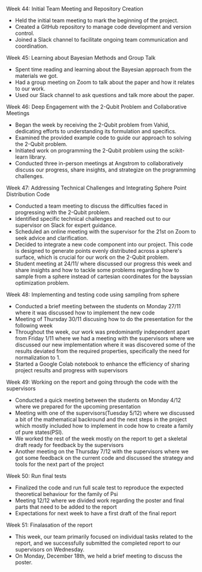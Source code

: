 Week 44: Initial Team Meeting and Repository Creation

- Held the initial team meeting to mark the beginning of the project.
- Created a GitHub repository to manage code development and version control.
- Joined a Slack channel to facilitate ongoing team communication and coordination.


Week 45: Learning about Bayesian Methods and Group Talk

- Spent time reading and learning about the Bayesian approach from the materials we got.
- Had a group meeting on Zoom to talk about the paper and how it relates to our work.
- Used our Slack channel to ask questions and talk more about the paper.


Week 46: Deep Engagement with the 2-Qubit Problem and Collaborative Meetings

- Began the week by receiving the 2-Qubit problem from Vahid, dedicating efforts to understanding its formulation and specifics.
- Examined the provided example code to guide our approach to solving the 2-Qubit problem.
- Initiated work on programming the 2-Qubit problem using the scikit-learn library.
- Conducted three in-person meetings at Angstrom to collaboratively discuss our progress, share insights, and strategize on the programming challenges.


Week 47: Addressing Technical Challenges and Integrating Sphere Point Distribution Code

- Conducted a team meeting to discuss the difficulties faced in progressing with the 2-Qubit problem.
- Identified specific technical challenges and reached out to our supervisor on Slack for expert guidance.
- Scheduled an online meeting with the supervisor for the 21st on Zoom to seek advice and clarification.
- Decided to integrate a new code component into our project. This code is designed to generate points evenly distributed across a sphere's surface, which is crucial for our work on the 2-Qubit problem.
- Student meeting at 24/11/ where discussed our progress this week and share insights and how to tackle some problems regarding how to sample from a sphere instead of cartesian coordinates for the bayssian optimization problem.

Week 48: Implementing and testing code using sampling from sphere

- Conducted a brief meeting between the students on Monday 27/11 where it was discussed how to implement the new code
- Meeting of Thursday 30/11 discusing how to do the presentation for the following week
- Throughout the week, our work was predominantly independent apart from Friday 1/11 where we had a meeting with the supervisors where we discussed our new implementation where it was discovered some of the results deviated from the required properties, specifically the need for normalization to 1.
- Started a Google Colab notebook to enhance the efficiency of sharing project results and progress with supervisors

Week 49: Working on the report and going through the code with the supervisors

- Conducted a quick meeting between the students on Monday 4/12 where we prepared for the upcoming presentation
- Meeting with one of the supervisors(Tuesday 5/12) where we discussed a bit of the mathematical backround and the next steps in the project which mostly included how to implement in code how to create a family of pure states(PSI).
- We worked the rest of the week mostly on the report to get a skeletal draft ready for feedback by the supervisors
- Another meeting on the Thursday 7/12 with the supervisors where we got some feedback on the current code and discussed the strategy and tools for the next part of the project

Week 50: Run final tests

- Finalized the code and run full scale test to reproduce the expected theoretical behaviour for the family of Psi
- Meeting 12/12 where we divided work regarding the poster and final parts that need to be added to the report
- Expectations for next week to have a first draft of the final report

Week 51: Finalasation of the report

- This week, our team primarily focused on individual tasks related to the report, and we successfully submitted the completed report to our supervisors on Wednesday.
- On Monday, December 18th, we held a brief meeting to discuss the poster.
